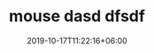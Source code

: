 ---
title: 'mouse dasd dfsdf'
date: 2019-10-17T11:22:16+06:00
draft: false
# meta description 
description: ''
# product Price
price: '50.0'
priceBefore: '50.0'
# Product Short Description
shortDescription: ''
productID: '9e2e9016-1312-ec11-995e-005056b4165'
type: 'products'
category: '50'
images:
  - image: 'images/products/B29FA74E-7EE4-EB11-995C-005056B3A4161.png'  
  - image: 'images/products/B29FA74E-7EE4-EB11-995C-005056B3A4162.png'  
  - image: 'images/products/B29FA74E-7EE4-EB11-995C-005056B3A4163.png'  
---